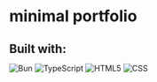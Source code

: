 # minimal portfolio 

<h2 style="margin-bottom: 0.5rem;">Built with:</h2>
<p>
<img alt="Bun" src="https://img.shields.io/badge/bun-00E0FF?style=for-the-badge&logo=bun&logoColor=white&color=333333"/>
<img alt="TypeScript" src="https://img.shields.io/badge/typescript-007ACC?style=for-the-badge&logo=typescript&logoColor=white"/>
<img alt="HTML5" src="https://img.shields.io/badge/html-%23E34F26.svg?style=for-the-badge&logo=html5&logoColor=white"/>
<img alt="CSS" src="https://img.shields.io/badge/css-%231572B6.svg?style=for-the-badge&logo=css&logoColor=white"/>
